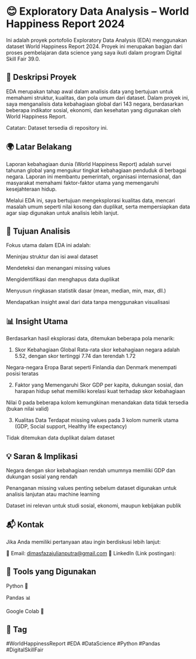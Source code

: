 # 😊 Exploratory Data Analysis – World Happiness Report 2024
Ini adalah proyek portofolio Exploratory Data Analysis (EDA) menggunakan dataset World Happiness Report 2024. Proyek ini merupakan bagian dari proses pembelajaran data science yang saya ikuti dalam program Digital Skill Fair 39.0.

## 📌 Deskripsi Proyek
EDA merupakan tahap awal dalam analisis data yang bertujuan untuk memahami struktur, kualitas, dan pola umum dari dataset. Dalam proyek ini, saya menganalisis data kebahagiaan global dari 143 negara, berdasarkan beberapa indikator sosial, ekonomi, dan kesehatan yang digunakan oleh World Happiness Report.

Catatan: Dataset tersedia di repository ini.

## 🌍 Latar Belakang
Laporan kebahagiaan dunia (World Happiness Report) adalah survei tahunan global yang mengukur tingkat kebahagiaan penduduk di berbagai negara. Laporan ini membantu pemerintah, organisasi internasional, dan masyarakat memahami faktor-faktor utama yang memengaruhi kesejahteraan hidup.

Melalui EDA ini, saya bertujuan mengeksplorasi kualitas data, mencari masalah umum seperti nilai kosong dan duplikat, serta mempersiapkan data agar siap digunakan untuk analisis lebih lanjut.

## 🎯 Tujuan Analisis
Fokus utama dalam EDA ini adalah:

Meninjau struktur dan isi awal dataset

Mendeteksi dan menangani missing values

Mengidentifikasi dan menghapus data duplikat

Menyusun ringkasan statistik dasar (mean, median, min, max, dll.)

Mendapatkan insight awal dari data tanpa menggunakan visualisasi

## 📊 Insight Utama
Berdasarkan hasil eksplorasi data, ditemukan beberapa pola menarik:

1. Skor Kebahagiaan Global
Rata-rata skor kebahagiaan negara adalah 5.52, dengan skor tertinggi 7.74 dan terendah 1.72

Negara-negara Eropa Barat seperti Finlandia dan Denmark menempati posisi teratas

2. Faktor yang Memengaruhi Skor
GDP per kapita, dukungan sosial, dan harapan hidup sehat memiliki korelasi kuat terhadap skor kebahagiaan

Nilai 0 pada beberapa kolom kemungkinan menandakan data tidak tersedia (bukan nilai valid)

3. Kualitas Data
Terdapat missing values pada 3 kolom numerik utama (GDP, Social support, Healthy life expectancy)

Tidak ditemukan data duplikat dalam dataset

## 💡 Saran & Implikasi
Negara dengan skor kebahagiaan rendah umumnya memiliki GDP dan dukungan sosial yang rendah

Penanganan missing values penting sebelum dataset digunakan untuk analisis lanjutan atau machine learning

Dataset ini relevan untuk studi sosial, ekonomi, maupun kebijakan publik

## 📬 Kontak
Jika Anda memiliki pertanyaan atau ingin berdiskusi lebih lanjut:

📧 Email: dimasfazajulianputra@gmail.com
🔗 LinkedIn (Link postingan):

## 🧰 Tools yang Digunakan
Python 🐍

Pandas 📊

Google Colab 📓

## 🔖 Tag
#WorldHappinessReport #EDA #DataScience #Python #Pandas #DigitalSkillFair
